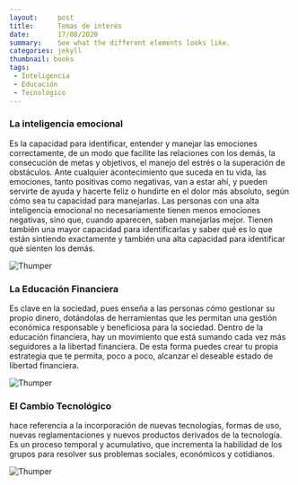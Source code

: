 ```yaml
---
layout:     post
title:      Temas de interés
date:       17/08/2020
summary:    See what the different elements looks like.
categories: jekyll
thumbnail: books
tags:
 - Inteligencia
 - Educación
 - Tecnológico
---
```


### La inteligencia emocional

Es la capacidad para identificar, entender y manejar las emociones correctamente, de un modo que facilite las relaciones con los demás, la consecución de metas y objetivos, el manejo del estrés o la superación de obstáculos. Ante cualquier acontecimiento que suceda en tu vida, las emociones, tanto positivas como negativas, van a estar ahí, y pueden servirte de ayuda y hacerte feliz o hundirte en el dolor más absoluto, según cómo sea tu capacidad para manejarlas. Las personas con una alta inteligencia emocional no necesariamente tienen menos emociones negativas, sino que, cuando aparecen, saben manejarlas mejor. Tienen también una mayor capacidad para identificarlas y saber qué es lo que están sintiendo exactamente y también una alta capacidad para identificar qué sienten los demás.

![Thumper](https://concepto.de/wp-content/uploads/2014/08/INTELIGENCIA-EMOCIONAL1-e1551205599172.jpg)

### La Educación Financiera

Es clave en la sociedad, pues enseña a las personas cómo gestionar su propio dinero, dotándolas de herramientas que les permitan una gestión económica responsable y beneficiosa para la sociedad. Dentro de la educación financiera, hay un movimiento que está sumando cada vez más seguidores a la libertad financiera. De esta forma puedes crear tu propia estrategia que te permita, poco a poco, alcanzar el deseable estado de libertad financiera.

![Thumper](https://finanzasdecasa.files.wordpress.com/2018/11/educacion-finaiciera-300x200.png?resize=300%2C200)

### El Cambio Tecnológico

hace referencia a la incorporación de nuevas tecnologías, formas de uso, nuevas reglamentaciones y nuevos productos derivados de la tecnología. Es un proceso temporal y acumulativo, que incrementa la habilidad de los grupos para resolver sus problemas sociales, económicos y cotidianos.

![Thumper](https://www.managementsociety.net/wp-content/uploads/2017/01/2-NEWS-29-ABRIL.png)






